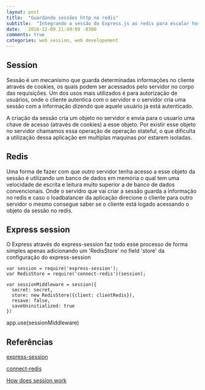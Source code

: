 ```yaml
---
layout: post
title:  "Guardando sessões http no redis"
subtitle:  "Integrando a sessão do Express.js ao redis para escalar horizontalmente o backend"
date:	2016-12-09 21:49:09 -0300
comments: true
categories: web session, web developement
---
```


## Session

Sessão é um mecanismo que guarda determinadas informações no cliente através de cookies, os quais podem ser acessados pelo servidor no corpo das requisições. Um dos usos mais utilizados é para autorização de usuários, onde o cliente autentica com o servidor e o servidor cria uma sessão com a informação dizendo que aquele usuário ja está autenticado.

A criação da sessão cria um objeto no servidor e envia para o usuario uma chave de acesso (através de cookies) a esse objeto. Por existir esse objeto no servidor chamamos essa operação de operação stateful, o que dificulta a utilização dessa aplicação em multiplas maquinas por estarem isoladas.

## Redis

Uma forma de fazer com que outro servidor tenha acesso a esse objeto da sessão é utilizando um banco de dados em memória o qual tem uma velocidade de escrita e leitura muito superior a de banco de dados convencionais. Onde o servidro que vai criar a sessão guarda a informação no redis e caso o loadbalancer da aplicação direcione o cliente para outro servidor o mesmo consegue saber se o cliente está logado acessando o objeto da sessão no redis.


## Express session

O Express através do express-session faz todo esse processo de forma simples apenas adicionando um 'RedisStore' no field 'store' da configuração do express-session

    var session = require('express-session');
    var RedisStore = require('connect-redis')(session);

    var sessionMiddleware = session({
      secret: secret,
      store: new RedisStore({client: clientRedis}),
      resave: false,
      saveUninitialized: true
    })

  app.use(sessionMiddleware)

## Referências
[express-session](https://github.com/expressjs/session)

[connect-redis](https://www.npmjs.com/package/connect-redis)

[How does session work](http://machinesaredigging.com/2013/10/29/how-does-a-web-session-work/)
